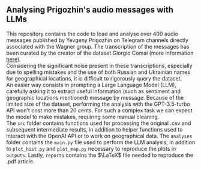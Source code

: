 ## Analysing Prigozhin's audio messages with LLMs

This repository contains the code to load and analyse over 400 audio messages published by Yevgeny Prigozhin on Telegram channels directly associated with the Wagner group. The transcription of the messages has been curated by the creator of the dataset Giorgio Comai (more information [here](https://tadadit.xyz/posts/2023-08-telegram_prigozhin/)).\
Considering the significant noise present in these transcriptions, especially due to spelling mistakes and the use of both Russian and Ukrainian names for geographical locations, it is difficult to rigorously query the dataset.\
An easier way consists in prompting a Large Language Model (LLM), carefully asking it to extract useful information (such as sentiment and geographic locations mentioned) message by message. Because of the limited size of the dataset, performing the analysis with the GPT-3.5-turbo API won't cost more than 20 cents. For such a complex task we can expect the model to make mistakes, requiring some manual cleaning.\
The `src` folder contains functions used for processing the original .csv and subsequent intermediate results, in addition to helper functions used to interact with the OpenAI API or to work on geographical data. The `analyses` folder contains the `main.py` file used to perform the LLM analysis, in addition to `plot_hist.py` and `plot_map.py` necessary to reproduce the plots in `outputs`. Lastly, `reports` contains the $\LaTeX$ file needed to reproduce the .pdf article.
